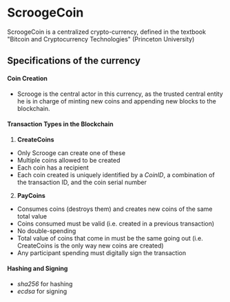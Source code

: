 # ScroogeCoin
ScroogeCoin is a centralized crypto-currency, defined in the textbook "Bitcoin and Cryptocurrency Technologies" (Princeton University)

## Specifications of the currency
#### Coin Creation
- Scrooge is the central actor in this currency, as the trusted central entity he is in charge of minting new coins and appending new blocks to the blockchain.

#### Transaction Types in the Blockchain
1. **CreateCoins**
  * Only Scrooge can create one of these
  * Multiple coins allowed to be created
  * Each coin has a recipient
  * Each coin created is uniquely identified by a *CoinID*, a combination of the transaction ID, and the coin serial number

2. **PayCoins**
  * Consumes coins (destroys them) and creates new coins of the same total value
  * Coins consumed must be valid (i.e. created in a previous transaction)
  * No double-spending
  * Total value of coins that come in must be the same going out (i.e. CreateCoins is the only way new coins are created)
  * Any participant spending must digitally sign the transaction

#### Hashing and Signing
  * *sha256* for hashing
  * *ecdsa* for signing

